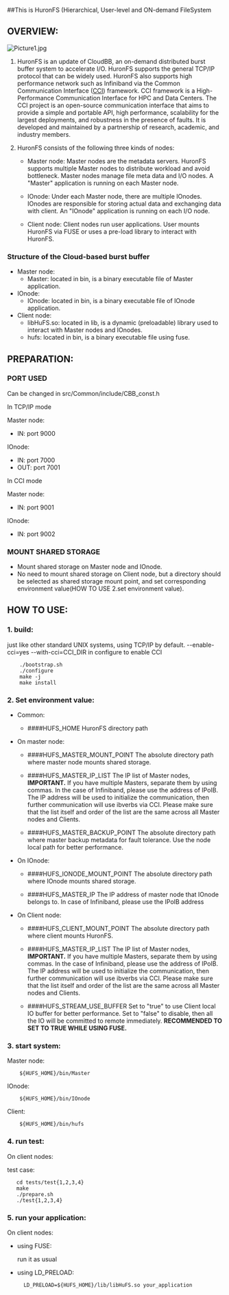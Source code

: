 <!--
 * Copyright (c) 2017, Tokyo Institute of Technology
 * Written by Tianqi Xu, xu.t.aa@m.titech.ac.jp.
 * All rights reserved. 
 * 
 * This file is part of HuronFS.
 * 
 * Please also read the file "LICENSE" included in this package for 
 * Our Notice and GNU Lesser General Public License.
 * 
 * This program is free software; you can redistribute it and/or modify it under the 
 * terms of the GNU General Public License (as published by the Free Software 
 * Foundation) version 2.1 dated February 1999. 
 * 
 * This program is distributed in the hope that it will be useful, but WITHOUT ANY 
 * WARRANTY; without even the IMPLIED WARRANTY OF MERCHANTABILITY or 
 * FITNESS FOR A PARTICULAR PURPOSE. See the terms and conditions of the GNU 
 * General Public License for more details. 
 * 
 * You should have received a copy of the GNU Lesser General Public License along 
 * with this program; if not, write to the Free Software Foundation, Inc., 59 Temple 
 * Place, Suite 330, Boston, MA 02111-1307 USA
 */
-->

##This is HuronFS (Hierarchical, User-level and ON-demand FileSystem

OVERVIEW:
--------------------------------------------------------------------------------------------------------------

![Picture1.jpg](https://bitbucket.org/repo/8xdeRp/images/4105842247-Picture1.jpg)

1. HuronFS is an update of CloudBB, an on-demand distributed burst buffer system to accelerate I/O. HuronFS supports the general TCP/IP protocol that can be widely used. HuronFS also supports high performance network such as Infiniband via the Common Communication Interface ([CCI](http://cci-forum.com/)) framework. CCI framework is a High-Performance Communication Interface for HPC and Data Centers. The CCI project is an open-source communication interface that aims to provide a simple and portable API, high performance, scalability for the largest deployments, and robustness in the presence of faults. It is developed and maintained by a partnership of research, academic, and industry members.

2. HuronFS consists of the following three kinds of nodes:

    * Master node:
Master nodes are the metadata servers.
HuronFS supports multiple Master nodes to distribute workload and avoid bottleneck.
Master nodes manage file meta data and I/O nodes.
A "Master" application is running on each Master node.

    * IOnode:
Under each Master node, there are multiple IOnodes.
IOnodes are responsible for storing actual data and exchanging data with client.
An "IOnode" application is running on each I/O node.

    * Client node:
Client nodes run user applications.
User mounts HuronFS via FUSE or uses a pre-load library to interact with HuronFS.

### Structure of the Cloud-based burst buffer
* Master node:
    * Master: located in bin, is a binary executable file of Master application.
* IOnode:
    * IOnode: located in bin, is a binary executable file of IOnode application.
* Client node:
    * libHuFS.so: located in lib, is a dynamic (preloadable) library used to interact with Master nodes and IOnodes.
    * hufs: located in bin, is a binary executable file using fuse.

PREPARATION:
--------------------------------------------------------------------------------------------------------------
### PORT USED
Can be changed in src/Common/include/CBB_const.h

In TCP/IP mode 

Master node:

* IN: port 9000

IOnode:

* IN: port 7000
* OUT: port 7001

In CCI mode

Master node:

* IN: port 9001

IOnode:

* IN: port 9002

### MOUNT SHARED STORAGE

* Mount shared storage on Master node and IOnode.
* No need to mount shared storage on Client node, but a directory should be selected as shared storage mount point, and set corresponding environment value(HOW TO USE 2.set environment value).

HOW TO USE:
--------------------------------------------------------------------------------------------------------------
### 1. build:
just like other standard UNIX systems, using TCP/IP by default.
--enable-cci=yes --with-cci=CCI_DIR in configure to enable CCI

        ./bootstrap.sh
        ./configure
        make -j
        make install

### 2. Set environment value:

* Common:

    * ####HUFS_HOME
HuronFS directory path

* On master node:

    * ####HUFS_MASTER_MOUNT_POINT
The absolute directory path where master node mounts shared storage.

    * ####HUFS_MASTER_IP_LIST
The IP list of Master nodes, **IMPORTANT.**
If you have multiple Masters, separate them by using commas.
In the case of Infiniband, please use the address of IPoIB. The IP address will be used to initialize the communication, then further communication will use ibverbs via CCI.
Please make sure that the list itself and order of the list are the same across all Master nodes and Clients.

    * ####HUFS_MASTER_BACKUP_POINT
The absolute directory path where master backup metadata for fault tolerance. Use the node local path for better performance.

* On IOnode:

    * ####HUFS_IONODE_MOUNT_POINT
The absolute directory path where IOnode mounts shared storage.

    * ####HUFS_MASTER_IP
The IP address of master node that IOnode belongs to.
In case of Infiniband, please use the IPoIB address

* On Client node:

    * ####HUFS_CLIENT_MOUNT_POINT
The absolute directory path where client mounts HuronFS.

    * ####HUFS_MASTER_IP_LIST
The IP list of Master nodes, **IMPORTANT.**
If you have multiple Masters, separate them by using commas.
In the case of Infiniband, please use the address of IPoIB. The IP address will be used to initialize the communication, then further communication will use ibverbs via CCI.
Please make sure that the list itself and order of the list are the same across all Master nodes and Clients.

    * ####HUFS_STREAM_USE_BUFFER
Set to "true" to use Client local IO buffer for better performance.
Set to "false" to disable, then all the IO will be committed to remote immediately.
**RECOMMENDED TO SET TO TRUE WHILE USING FUSE.**

### 3. start system:
Master node:

        ${HUFS_HOME}/bin/Master

IOnode:

        ${HUFS_HOME}/bin/IOnode

Client:

        ${HUFS_HOME}/bin/hufs

### 4. run test:
On client nodes:

test case:
       
       cd tests/test{1,2,3,4}
       make
       ./prepare.sh
       ./test{1,2,3,4}

### 5. run your application:
On client nodes:

* using FUSE:

    run it as usual

* using LD_PRELOAD:

        LD_PRELOAD=${HUFS_HOME}/lib/libHuFS.so your_application

